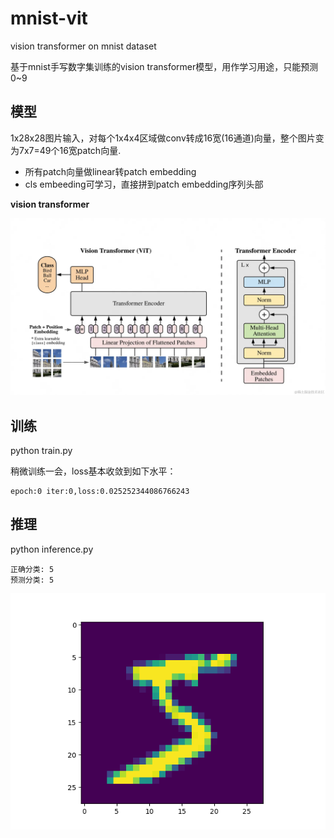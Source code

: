 # mnist-vit

vision transformer on mnist dataset

基于mnist手写数字集训练的vision transformer模型，用作学习用途，只能预测0~9

## 模型

1x28x28图片输入，对每个1x4x4区域做conv转成16宽(16通道)向量，整个图片变为7x7=49个16宽patch向量.


* 所有patch向量做linear转patch embedding
* cls embeeding可学习，直接拼到patch embedding序列头部

**vision transformer**

![](vit.png)

## 训练

python train.py 

稍微训练一会，loss基本收敛到如下水平：

```
epoch:0 iter:0,loss:0.025252344086766243
```

## 推理

python inference.py

```
正确分类: 5
预测分类: 5
```

![](5.png)